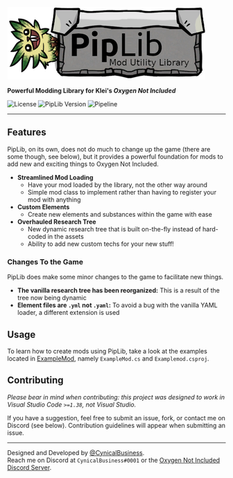 
![Piplib](/PipLib/res/logo.png)

**Powerful Modding Library for Klei's _Oxygen Not Included_**

![License](https://img.shields.io/badge/license-GPL--v3.0-blue?style=flat-square)
![PipLib Version](https://img.shields.io/badge/dynamic/json?color=blue&label=version&query=%24%5B0%5D.name&url=https%3A%2F%2Flab.vevox.io%2Fapi%2Fv4%2Fprojects%2F29%2Frepository%2Ftags&style=flat-square)
![Pipeline](https://lab.vevox.io/games/oxygen-not-included/piplib/badges/master/pipeline.svg?style=flat-square)

----

## Features
PipLib, on its own, does not do much to change up the game (there are some though, see below), but it provides a powerful
foundation for mods to add new and exciting things to Oxygen Not Included.

- **Streamlined Mod Loading**
  - Have your mod loaded by the library, not the other way around
  - Simple mod class to implement rather than having to register your mod with anything
- **Custom Elements**
  - Create new elements and substances within the game with ease
- **Overhauled Research Tree**
  - New dynamic research tree that is built on-the-fly instead of hard-coded in the assets
  - Ability to add new custom techs for your new stuff!

### Changes To the Game
PipLib does make some minor changes to the game to facilitate new things.

- **The vanilla research tree has been reorganized:** This is a result of the tree now being dynamic
- **Element files are `.yml` not `.yaml`:** To avoid a bug with the vanilla YAML loader, a different extension is used

## Usage
To learn how to create mods using PipLib, take a look at the examples located in [ExampleMod](examplemod), namely
`ExampleMod.cs` and `Examplemod.csproj`.

## Contributing
*Please bear in mind when contributing: this project was designed to work in Visual Studio Code `>=1.38`, not Visual Studio.*

If you have a suggestion, feel free to submit an issue, fork, or contact me on Discord (see below). Contribution
guidelines will appear when submitting an issue.

----
Designed and Developed by [@CynicalBusiness](/CynicalBusiness).  
Reach me on Discord at `CynicalBusiness#0001` or the [Oxygen Not Included Discord Server](https://discord.gg/EBncbX2).
